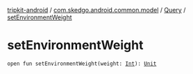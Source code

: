 [tripkit-android](../../index.md) / [com.skedgo.android.common.model](../index.md) / [Query](index.md) / [setEnvironmentWeight](./set-environment-weight.md)

# setEnvironmentWeight

`open fun setEnvironmentWeight(weight: `[`Int`](https://kotlinlang.org/api/latest/jvm/stdlib/kotlin/-int/index.html)`): `[`Unit`](https://kotlinlang.org/api/latest/jvm/stdlib/kotlin/-unit/index.html)